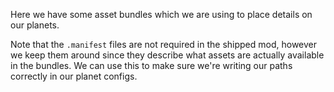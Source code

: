 Here we have some asset bundles which we are using to place details on our planets.

Note that the `.manifest` files are not required in the shipped mod, however we keep them around since they describe what assets are actually available in the bundles. We can use this to make sure we're writing our paths correctly in our planet configs.